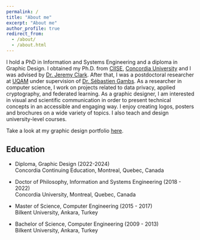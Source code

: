 ```yaml
---
permalink: /
title: "About me"
excerpt: "About me"
author_profile: true
redirect_from: 
  - /about/
  - /about.html
---
```


I hold a PhD in Information and Systems Engineering and a diploma in Graphic Design. I obtained my Ph.D. from [CIISE](https://www.concordia.ca/ginacody/info-systems-eng.html), [Concordia University](https://www.concordia.ca/) and I was advised by [Dr. Jeremy Clark](https://users.encs.concordia.ca/~clark/). After that, I was a postdoctoral researcher at [UQAM](https://uqam.ca/) under supervision of [Dr. Sébastien Gambs](https://sebastiengambs.openum.ca). As a researcher in computer science, I work on projects related to data privacy, applied cryptography, and federated learning. As a graphic designer, I am interested in visual and scientific communication in order to present technical concepts in an accessible and engaging way. I enjoy creating logos, posters and brochures on a wide variety of topics. I also teach and design university-level courses. 

Take a look at my graphic design portfolio [here](http://behance.net/didemdemirag).

## Education
* Diploma, Graphic Design (2022-2024) <br/> 
Concordia Continuing Education, Montreal, Quebec, Canada 

* Doctor of Philosophy, Information and Systems Engineering (2018 - 2022) <br/> 
Concordia University, Montreal, Quebec, Canada

* Master of Science, Computer Engineering (2015 - 2017) <br/> 
Bilkent University, Ankara, Turkey 

* Bachelor of Science, Computer Engineering (2009 - 2013) <br/> 
Bilkent University, Ankara, Turkey

